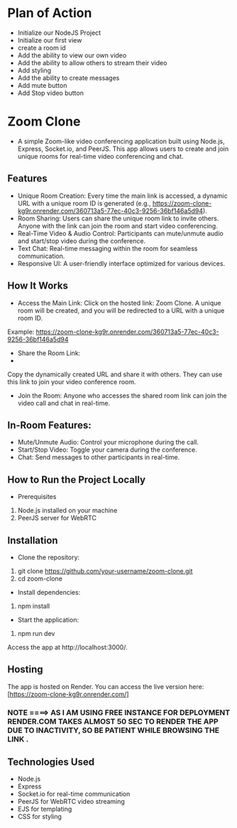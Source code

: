# Plan of Action

- Initialize our NodeJS Project
- Initialize our first view
- create a room id
- Add the ability to view our own video
- Add the ability to allow others to stream their video
- Add styling
- Add the ability to create messages
- Add mute button
- Add Stop video button

# Zoom Clone

- A simple Zoom-like video conferencing application built using Node.js, Express, Socket.io, and PeerJS. This app allows users to create and join unique rooms for real-time video conferencing and chat.

## Features
- Unique Room Creation: Every time the main link is accessed, a dynamic URL with a unique room ID is generated (e.g., https://zoom-clone-kg9r.onrender.com/360713a5-77ec-40c3-9256-36bf146a5d94).
- Room Sharing: Users can share the unique room link to invite others. Anyone with the link can join the room and start video conferencing.
- Real-Time Video & Audio Control: Participants can mute/unmute audio and start/stop video during the conference.
- Text Chat: Real-time messaging within the room for seamless communication.
- Responsive UI: A user-friendly interface optimized for various devices.
  
## How It Works

- Access the Main Link:
Click on the hosted link: Zoom Clone. A unique room will be created, and you will be redirected to a URL with a unique room ID.

Example:
https://zoom-clone-kg9r.onrender.com/360713a5-77ec-40c3-9256-36bf146a5d94

- Share the Room Link:
- 
Copy the dynamically created URL and share it with others. They can use this link to join your video conference room.

- Join the Room:
Anyone who accesses the shared room link can join the video call and chat in real-time.

## In-Room Features:

- Mute/Unmute Audio: Control your microphone during the call.
- Start/Stop Video: Toggle your camera during the conference.
- Chat: Send messages to other participants in real-time.
  
## How to Run the Project Locally

- Prerequisites
1. Node.js installed on your machine
2. PeerJS server for WebRTC
   
## Installation

- Clone the repository:
  
1. git clone https://github.com/your-username/zoom-clone.git
2. cd zoom-clone
   
- Install dependencies:
  
1. npm install
   
- Start the application:
  
1. npm run dev
   
Access the app at http://localhost:3000/.

## Hosting

The app is hosted on Render. You can access the live version here:  [https://zoom-clone-kg9r.onrender.com/]

### NOTE ====>  AS I AM USING FREE INSTANCE FOR DEPLOYMENT RENDER.COM TAKES ALMOST 50 SEC TO RENDER THE APP DUE TO INACTIVITY, SO BE PATIENT WHILE BROWSING THE LINK .

## Technologies Used

- Node.js
- Express
- Socket.io for real-time communication
- PeerJS for WebRTC video streaming
- EJS for templating
- CSS for styling

